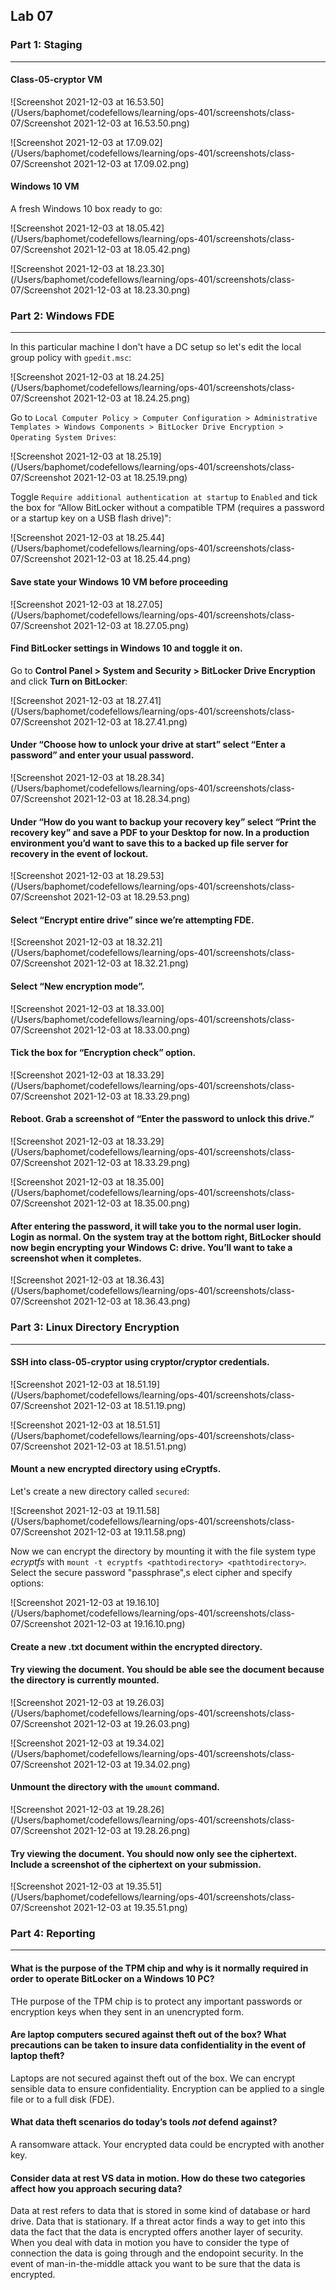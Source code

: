 ## Lab 07

### Part 1: Staging

------

#### Class-05-cryptor VM

![Screenshot 2021-12-03 at 16.53.50](/Users/baphomet/codefellows/learning/ops-401/screenshots/class-07/Screenshot 2021-12-03 at 16.53.50.png)

![Screenshot 2021-12-03 at 17.09.02](/Users/baphomet/codefellows/learning/ops-401/screenshots/class-07/Screenshot 2021-12-03 at 17.09.02.png)

#### Windows 10 VM

A fresh Windows 10 box ready to go:

![Screenshot 2021-12-03 at 18.05.42](/Users/baphomet/codefellows/learning/ops-401/screenshots/class-07/Screenshot 2021-12-03 at 18.05.42.png)

![Screenshot 2021-12-03 at 18.23.30](/Users/baphomet/codefellows/learning/ops-401/screenshots/class-07/Screenshot 2021-12-03 at 18.23.30.png)

### Part 2: Windows FDE

------

In this particular machine I don't have a DC setup so let's edit the local group policy with `gpedit.msc`:

![Screenshot 2021-12-03 at 18.24.25](/Users/baphomet/codefellows/learning/ops-401/screenshots/class-07/Screenshot 2021-12-03 at 18.24.25.png)

Go to `Local Computer Policy > Computer Configuration > Administrative Templates > Windows Components > BitLocker Drive Encryption > Operating System Drives`:

![Screenshot 2021-12-03 at 18.25.19](/Users/baphomet/codefellows/learning/ops-401/screenshots/class-07/Screenshot 2021-12-03 at 18.25.19.png)

Toggle `Require additional authentication at startup` to `Enabled` and tick the box for “Allow BitLocker without a compatible TPM (requires a password or a startup key on a USB flash drive)":

![Screenshot 2021-12-03 at 18.25.44](/Users/baphomet/codefellows/learning/ops-401/screenshots/class-07/Screenshot 2021-12-03 at 18.25.44.png)

#### Save state your Windows 10 VM before proceeding

![Screenshot 2021-12-03 at 18.27.05](/Users/baphomet/codefellows/learning/ops-401/screenshots/class-07/Screenshot 2021-12-03 at 18.27.05.png)

#### Find BitLocker settings in Windows 10 and toggle it on.

Go to **Control Panel > System and Security > BitLocker Drive Encryption** and click **Turn on BitLocker**:

![Screenshot 2021-12-03 at 18.27.41](/Users/baphomet/codefellows/learning/ops-401/screenshots/class-07/Screenshot 2021-12-03 at 18.27.41.png)

#### Under “Choose how to unlock your drive at start” select “Enter a password” and enter your usual password.

![Screenshot 2021-12-03 at 18.28.34](/Users/baphomet/codefellows/learning/ops-401/screenshots/class-07/Screenshot 2021-12-03 at 18.28.34.png)

#### Under “How do you want to backup your recovery key” select “Print the recovery key” and save a PDF to your Desktop for now. In a production environment you’d want to save this to a backed up file server for recovery in the event of lockout.

![Screenshot 2021-12-03 at 18.29.53](/Users/baphomet/codefellows/learning/ops-401/screenshots/class-07/Screenshot 2021-12-03 at 18.29.53.png)

#### Select “Encrypt entire drive” since we’re attempting FDE.

![Screenshot 2021-12-03 at 18.32.21](/Users/baphomet/codefellows/learning/ops-401/screenshots/class-07/Screenshot 2021-12-03 at 18.32.21.png)

#### Select “New encryption mode”.

![Screenshot 2021-12-03 at 18.33.00](/Users/baphomet/codefellows/learning/ops-401/screenshots/class-07/Screenshot 2021-12-03 at 18.33.00.png)

#### Tick the box for “Encryption check” option.

![Screenshot 2021-12-03 at 18.33.29](/Users/baphomet/codefellows/learning/ops-401/screenshots/class-07/Screenshot 2021-12-03 at 18.33.29.png)

#### Reboot. Grab a screenshot of “Enter the password to unlock this drive.”

![Screenshot 2021-12-03 at 18.33.29](/Users/baphomet/codefellows/learning/ops-401/screenshots/class-07/Screenshot 2021-12-03 at 18.33.29.png)

![Screenshot 2021-12-03 at 18.35.00](/Users/baphomet/codefellows/learning/ops-401/screenshots/class-07/Screenshot 2021-12-03 at 18.35.00.png)

#### After entering the password, it will take you to the normal user login. Login as normal. On the system tray at the bottom right, BitLocker should now begin encrypting your Windows C: drive. You’ll want to take a screenshot when it completes.

![Screenshot 2021-12-03 at 18.36.43](/Users/baphomet/codefellows/learning/ops-401/screenshots/class-07/Screenshot 2021-12-03 at 18.36.43.png)

### Part 3: Linux Directory Encryption

------

#### SSH into class-05-cryptor using cryptor/cryptor credentials.

![Screenshot 2021-12-03 at 18.51.19](/Users/baphomet/codefellows/learning/ops-401/screenshots/class-07/Screenshot 2021-12-03 at 18.51.19.png)

![Screenshot 2021-12-03 at 18.51.51](/Users/baphomet/codefellows/learning/ops-401/screenshots/class-07/Screenshot 2021-12-03 at 18.51.51.png)

#### Mount a new encrypted directory using eCryptfs.

Let's create a new directory called `secured`:

![Screenshot 2021-12-03 at 19.11.58](/Users/baphomet/codefellows/learning/ops-401/screenshots/class-07/Screenshot 2021-12-03 at 19.11.58.png)

Now we can encrypt the directory by mounting it with the file system type *ecryptfs* with `mount -t ecryptfs <pathtodirectory> <pathtodirectory>`. Select the secure password "passphrase",s elect cipher and specify options:

![Screenshot 2021-12-03 at 19.16.10](/Users/baphomet/codefellows/learning/ops-401/screenshots/class-07/Screenshot 2021-12-03 at 19.16.10.png)

#### Create a new .txt document within the encrypted directory. 

#### Try viewing the document. You should be able see the document because the directory is currently mounted.

![Screenshot 2021-12-03 at 19.26.03](/Users/baphomet/codefellows/learning/ops-401/screenshots/class-07/Screenshot 2021-12-03 at 19.26.03.png)

![Screenshot 2021-12-03 at 19.34.02](/Users/baphomet/codefellows/learning/ops-401/screenshots/class-07/Screenshot 2021-12-03 at 19.34.02.png)

#### Unmount the directory with the `umount` command.

![Screenshot 2021-12-03 at 19.28.26](/Users/baphomet/codefellows/learning/ops-401/screenshots/class-07/Screenshot 2021-12-03 at 19.28.26.png)

#### Try viewing the document. You should now only see the ciphertext. Include a screenshot of the ciphertext on your submission.

 ![Screenshot 2021-12-03 at 19.35.51](/Users/baphomet/codefellows/learning/ops-401/screenshots/class-07/Screenshot 2021-12-03 at 19.35.51.png)

### Part 4: Reporting

------

#### What is the purpose of the TPM chip and why is it normally required in order to operate BitLocker on a Windows 10 PC?

THe purpose of the TPM chip is to protect any important passwords or encryption keys when they sent in an unencrypted form.

#### Are laptop computers secured against theft out of the box? What precautions can be taken to insure data confidentiality in the event of laptop theft?

Laptops are not secured against theft out of the box. We can encrypt sensible data to ensure confidentiality. Encryption can be applied to a single file or to a full disk (FDE).

#### What data theft scenarios do today’s tools *not* defend against?

A ransomware attack. Your encrypted data could be encrypted with another key. 

#### Consider data at rest VS data in motion. How do these two categories affect how you approach securing data?

Data at rest refers to data that is stored in some kind of database or hard drive. Data that is stationary. If a threat actor finds a way to get into this data the fact that the data is encrypted offers another layer of security. When you deal with data in motion you have to consider the type of connection the data is going through and the endopoint security. In the event of man-in-the-middle attack you want to be sure that the data is encrypted.